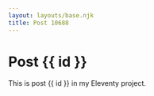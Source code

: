 ```yaml
---
layout: layouts/base.njk
title: Post 10688
---
```


# Post {{ id }}

This is post {{ id }} in my Eleventy project.
